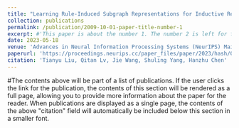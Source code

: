 ```yaml
---
title: "Learning Rule-Induced Subgraph Representations for Inductive Relation Prediction"
collection: publications
permalink: /publication/2009-10-01-paper-title-number-1
excerpt: #'This paper is about the number 1. The number 2 is left for future work.'
date: 2023-05-18
venue: 'Advances in Neural Information Processing Systems (NeurIPS) Main Conference Track'
paperurl: 'https://proceedings.neurips.cc/paper_files/paper/2023/hash/0b06c8673ebb453e5e468f7743d8f54e-Abstract-Conference.html'
citation: 'Tianyu Liu, Qitan Lv, Jie Wang, Shuling Yang, Hanzhu Chen'
---
```


#The contents above will be part of a list of publications. If the user clicks the link for the publication, the contents of this section will be rendered as a full page, allowing you to provide more information about the paper for the reader. When publications are displayed as a single page, the contents of the above "citation" field will automatically be included below this section in a smaller font.
